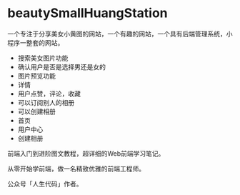 # beautySmallHuangStation
一个专注于分享美女小黄图的网站，一个有趣的网站，一个具有后端管理系统，小程序一整套的网站。

- 搜索美女图片功能 
- 确认用户是否是选择男还是女的 
- 图片预览功能 
- 详情 
- 用户点赞，评论，收藏 
- 可以订阅别人的相册 
- 可以创建相册 
- 首页
- 用户中心
- 创建相册


前端入门到进阶图文教程，超详细的Web前端学习笔记。

从零开始学前端，做一名精致优雅的前端工程师。

公众号「人生代码」作者。


